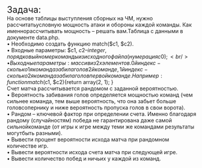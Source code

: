 <font size="5">Задача:</font><br/>
На основе таблицы выступления сборных на ЧМ, нужно рассчитатьусловную мощность атаки и обороны каждой команды. Как именнорассчитывать мощность – решать вам.Таблица с данными в документе data.php.<br/>
• Необходимо создать функцию match($c1, $c2).<br/>
• Входные параметры: $c1, $c2 – integer, порядковый номер команды из исходного файла (нумерация с 0);<br/>
• Выходные параметры: массив из 2х элементов. 0й индекс - сколько 1я команда забила голов 2й команде, 1й индекс - сколько 2я командазабила голов первой команде. Например:function match($c1, $c2){return array(2, 1); }<br/>
Счет матча рассчитывается рандомом с заданной вероятностью.<br/>
• Вероятность забивания голов определяется мощностью команд (чем сильнее команда, тем выше вероятность, что она забьет больше головсопернику и ниже вероятность пропуска голов в свои ворота).<br/>
• Рандом – ключевой фактор при определении счета. Именно благодаря рандому (случайностям) победа не гарантирована даже самой сильнойкоманде (от игры к игре между теми же командами результаты могутбыть разными).<br/>
• Вывести процент вероятности исхода матча при рандомном количестве игр.<br/>
• Вывести вероятности исхода счета матча при следующей игре.<br/>
• Вывести количество побед и ничьих у каждой из команд.<br/>
